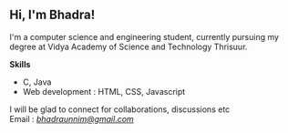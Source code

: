 ## Hi, I'm Bhadra!
I'm a computer science and engineering student, currently pursuing my degree at Vidya Academy of Science and Technology Thrisuur.

**Skills**
- C, Java
- Web development : HTML, CSS, Javascript

I will be glad to connect for collaborations, discussions etc<br>
Email : *bhadraunnim@gmail.com*
